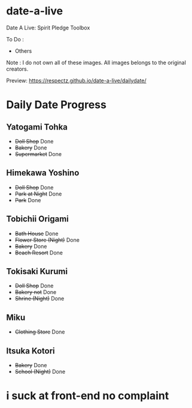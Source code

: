 # date-a-live
Date A Live: Spirit Pledge Toolbox

To Do :
* Others

Note : 
I do not own all of these images.
All images belongs to the original creators.

Preview:
https://respectz.github.io/date-a-live/dailydate/

# Daily Date Progress
## Yatogami Tohka
* ~~Doll Shop~~ Done
* ~~Bakery~~ Done
* ~~Supermarket~~ Done
## Himekawa Yoshino
* ~~Doll Shop~~ Done
* ~~Park at Night~~ Done
* ~~Park~~ Done
## Tobichii Origami
* ~~Bath House~~ Done
* ~~Flower Store (Night)~~ Done
* ~~Bakery~~ Done
* ~~Beach Resort~~ Done
## Tokisaki Kurumi
* ~~Doll Shop~~ Done
* ~~Bakery not~~ Done
* ~~Shrine (Night)~~ Done
## Miku
* ~~Clothing Store~~ Done
## Itsuka Kotori
* ~~Bakery~~ Done
* ~~School (Night)~~ Done

# i suck at front-end no complaint 
